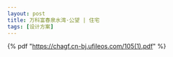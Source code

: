 ```yaml
---
layout: post
title: 万科富春泉水湾·公望 | 住宅
tags: [设计方案]
---
```

{% pdf "https://chagf.cn-bj.ufileos.com/105(1).pdf" %}